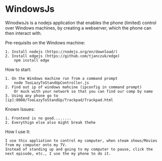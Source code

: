# WindowsJs
WinodwsJs is a nodejs application that enables the phone (limited) control over Windows machines,
by creating a webserver, which the phone can then interact with.

Pre-requisits on the Windows machine:

	1. Install nodejs (https://nodejs.org/en/download/)
	2. Install edgejs (https://github.com/tjanczuk/edge)
		npm install edge

How to start:

	1. On the Windows machine run from a command prompt
		node TooLazyToStandUpController.js
	2. Find out ip of windows mahcine (ipconfig in command prompt)
		Or muck with your network so that you can find our comp by name
	3. Using any phone go to [ip]:8080/TooLazyToStandUp/Trackpad/Trackpad.html	
Known Issues:

	1. Frontend is no good........
	2. Everythign else also might break thehe

How I use it:

	I use this appliation to control my computer, when steam shows/Movies from my computer onto my TV.
	Instead of standing up and going to my computer to pause, click the next episode, etc., I use the my phone to do it.
